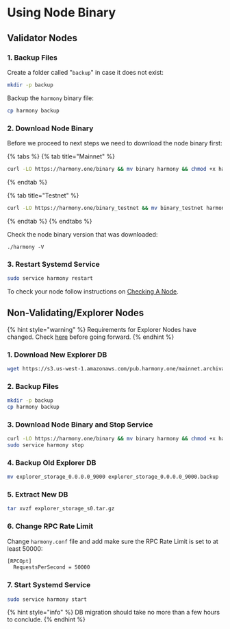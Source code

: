 # Using Node Binary

## Validator Nodes

### 1. Backup Files

Create a folder called "`backup`" in case it does not exist:

```bash
mkdir -p backup
```

Backup the `harmony` binary file:

```bash
cp harmony backup
```

### 2. Download Node Binary

Before we proceed to next steps we need to download the node binary first:

{% tabs %}
{% tab title="Mainnet" %}
```bash
curl -LO https://harmony.one/binary && mv binary harmony && chmod +x harmony
```
{% endtab %}

{% tab title="Testnet" %}
```bash
curl -LO https://harmony.one/binary_testnet && mv binary_testnet harmony && chmod +x harmony
```
{% endtab %}
{% endtabs %}

Check the node binary version that was downloaded:

```text
./harmony -V
```

### 3. Restart Systemd Service

```bash
sudo service harmony restart
```

To check your node follow instructions on [Checking A Node](../checking-node-status.md).

## Non-Validating/Explorer Nodes

{% hint style="warning" %}
Requirements for Explorer Nodes have changed. Check [here](../../../server-setup/requirements.md#explorer-node-recommendation) before going forward.
{% endhint %}

### 1. Download New Explorer DB

```bash
wget https://s3.us-west-1.amazonaws.com/pub.harmony.one/mainnet.archival/harmony_storage_db_0/explorer_storage_s0.tar.gz
```

### 2. Backup Files

```bash
mkdir -p backup
cp harmony backup
```

### 3. Download Node Binary and Stop Service

```bash
curl -LO https://harmony.one/binary && mv binary harmony && chmod +x harmony
sudo service harmony stop
```

### 4. Backup Old Explorer DB

```bash
mv explorer_storage_0.0.0.0_9000 explorer_storage_0.0.0.0_9000.backup
```

### 5. Extract New DB

```bash
tar xvzf explorer_storage_s0.tar.gz
```

### 6. Change RPC Rate Limit

Change `harmony.conf` file and add make sure the RPC Rate Limit is set to at least 50000:

```bash
[RPCOpt]
  RequestsPerSecond = 50000
```

### 7. Start Systemd Service

```bash
sudo service harmony start
```

{% hint style="info" %}
DB migration should take no more than a few hours to conclude.
{% endhint %}

